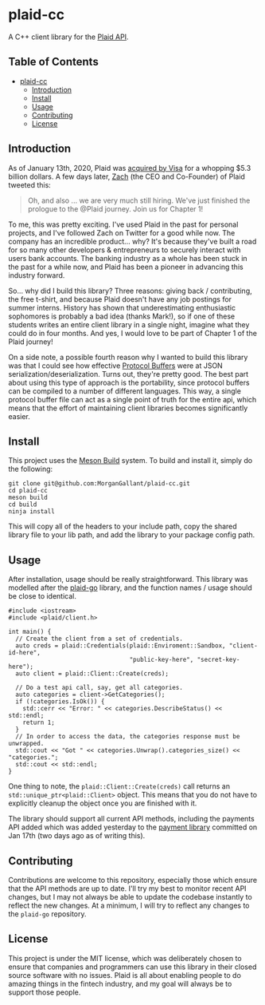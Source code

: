 # plaid-cc

A C++ client library for the [Plaid API](https://plaid.com/docs).

## Table of Contents

- [plaid-cc](#plaid-cc)
  * [Introduction](#introduction)
  * [Install](#install)
  * [Usage](#usage)
  * [Contributing](#contributing)
  * [License](#license)

## Introduction

As of January 13th, 2020, Plaid was [acquired by Visa](https://blog.plaid.com/plaid-and-visa/) for a whopping $5.3 billion dollars. A few days later, [Zach](https://twitter.com/zachperret) (the CEO and Co-Founder) of Plaid tweeted this:

> Oh, and also ... we are very much still hiring. We've just finished the prologue to the @Plaid journey. Join us for Chapter 1!

To me, this was pretty exciting. I've used Plaid in the past for personal projects, and I've followed Zach on Twitter for a good while now. The company has an incredible product... why? It's because they've built a road for so many other developers & entrepreneurs to securely interact with users bank accounts. The banking industry as a whole has been stuck in the past for a while now, and Plaid has been a pioneer in advancing this industry forward. 

So... why did I build this library? Three reasons: giving back / contributing, the free t-shirt, and because Plaid doesn't have any job postings for summer interns. History has shown that underestimating enthusiastic sophomores is probably a bad idea (thanks Mark!), so if one of these students writes an entire client library in a single night, imagine what they could do in four months. And yes, I would love to be part of Chapter 1 of the Plaid journey!

On a side note, a possible fourth reason why I wanted to build this library was that I could see how effective [Protocol Buffers](https://developers.google.com/protocol-buffers) were at JSON serialization/deserialization. Turns out, they're pretty good. The best part about using this type of approach is the portability, since protocol buffers can be compiled to a number of different languages. This way, a single protocol buffer file can act as a single point of truth for the entire api, which means that the effort of maintaining client libraries becomes significantly easier.

## Install

This project uses the [Meson Build](https://mesonbuild.com/) system. To build and install it, simply do the following:
```
git clone git@github.com:MorganGallant/plaid-cc.git
cd plaid-cc
meson build
cd build
ninja install
```
This will copy all of the headers to your include path, copy the shared library file to your lib path, and add the library to your package config path.

## Usage

After installation, usage should be really straightforward. This library was modelled after the [plaid-go](https://github.com/plaid/plaid-go) library, and the function names / usage should be close to identical.
```
#include <iostream>
#include <plaid/client.h>

int main() {
  // Create the client from a set of credentials.
  auto creds = plaid::Credentials(plaid::Enviroment::Sandbox, "client-id-here",
                                  "public-key-here", "secret-key-here");
  auto client = plaid::Client::Create(creds);

  // Do a test api call, say, get all categories.
  auto categories = client->GetCategories();
  if (!categories.IsOk()) {
    std::cerr << "Error: " << categories.DescribeStatus() << std::endl;
    return 1;
  }
  // In order to access the data, the categories response must be unwrapped.
  std::cout << "Got " << categories.Unwrap().categories_size() << "categories.";
  std::cout << std::endl;
}
```
One thing to note, the `plaid::Client::Create(creds)` call returns an `std::unique_ptr<plaid::Client>` object. This means that you do not have to explicitly cleanup the object once you are finished with it.

The library should support all current API methods, including the payments API added which was added yesterday to the [payment library](https://github.com/plaid/plaid-go/commit/d03fb88d4319479fd062f3c26b34b701477a7e9f) committed on Jan 17th (two days ago as of writing this).

## Contributing

Contributions are welcome to this repository, especially those which ensure that the API methods are up to date. I'll try my best to monitor recent API changes, but I may not always be able to update the codebase instantly to reflect the new changes. At a minimum, I will try to reflect any changes to the `plaid-go` repository.

## License

This project is under the MIT license, which was deliberately chosen to ensure that companies and programmers can use this library in their closed source software with no issues. Plaid is all about enabling people to do amazing things in the fintech industry, and my goal will always be to support those people.

